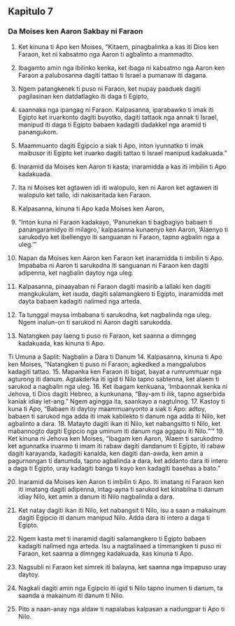 Kapitulo 7
----------

### Da Moises ken Aaron Sakbay ni Faraon

1. Ket kinuna ti Apo ken Moises, “Kitaem, pinagbalinka a kas iti Dios ken Faraon, ket ni kabsatmo nga Aaron ti agbalinto a mammadto.
2. Ibagamto amin nga ibilinko kenka, ket ibaga ni kabsatmo nga Aaron ken Faraon a palubosanna dagiti tattao ti Israel a pumanaw iti dagana.
3. Ngem patangkenek ti puso ni Faraon, ket nupay paaduek dagiti pagilasinan ken datdatlagko iti daga ti Egipto,
4. saannaka nga ipangag ni Faraon. Kalpasanna, iparabawko ti imak iti Egipto ket iruarkonto dagiti buyotko, dagiti tattaok nga annak ti Israel, manipud iti daga ti Egipto babaen kadagiti dadakkel nga aramid ti panangukom.
5. Maammuanto dagiti Egipcio a siak ti Apo, inton iyunnatko ti imak maibusor iti Egipto ket iruarko dagiti tattao ti Israel manipud kadakuada.”
6. Inaramid da Moises ken Aaron ti kasta; inaramidda a kas iti imbilin ti Apo kadakuada.
7. Ita ni Moises ket agtawen idi iti walopulo, ken ni Aaron ket agtawen iti walopulo ket tallo, idi nakisaritada ken Faraon.

8. Kalpasanna, kinuna ti Apo kada Moises ken Aaron,
9. “Inton kuna ni Faraon kadakayo, ‘Panunekan ti bagbagiyo babaen ti panangaramidyo iti milagro,’ kalpasanna kunaenyo ken Aaron, ‘Alaenyo ti sarukodyo ket ibellengyo iti sanguanan ni Faraon, tapno agbalin nga a uleg.’”
10. Napan da Moises ken Aaron ken Faraon ket inaramidda ti imbilin ti Apo. Impababa ni Aaron ti sarukodna iti sanguanan ni Faraon ken dagiti adipenna, ket nagbalin daytoy nga uleg.
11. Kalpasanna, pinaayaban ni Faraon dagiti masirib a lallaki ken dagiti mangkukulam, ket isuda, dagiti salamangkero ti Egipto, inaramidda met dayta babaen kadagiti nalimed nga arteda.
12. Ta tunggal maysa imbabana ti sarukodna, ket nagbalinda nga uleg. Ngem inalun-on ti sarukod ni Aaron dagiti sarukodda.
13. Natangken pay laeng ti puso ni Faraon, ket saanna a dimngeg kadakuada, kas kinuna ti Apo.

Ti Umuna a Saplit: Nagbalin a Dara ti Danum
14. Kalpasanna, kinuna ti Apo ken Moises, “Natangken ti puso ni Faraon; agkedked a mangpalubos kadagiti tattao.
15. Mapanka ken Faraon iti bigat, bayat a rumrummuar nga agturong iti danum. Agtakderka iti igid ti Nilo tapno sabtenna, ket alaem ti sarukod a nagbalin nga uleg.
16. Ket ibagam kenkuana, ‘Imbaonnak kenka ni Jehova, ti Dios dagiti Hebreo, a kunkunana, “Bay-am ti ilik, tapno agserbida kaniak idiay let-ang.” Ngem agingga ita, saankayo a nagtulnog.
17. Kastoy ti kuna ti Apo, “Babaen iti daytoy maammuanyonto a siak ti Apo: adtoy, babaen ti sarukod nga adda iti imak kabilekto ti danum nga adda iti Nilo, ket agbalinto a dara.
18. Matayto dagiti ikan iti Nilo, ket nabangsitto ti Nilo, ket mabannogto dagiti Egipcio nga uminum iti danum nga aggapu iti Nilo.”’”
19. Ket kinuna ni Jehova ken Moises, “Ibagam ken Aaron, ‘Alaem ti sarukodmo ket agunnatka iruarmo ti imam iti rabaw dagiti dandanum ti Egipto, iti rabaw dagiti karayanda, kadagiti kanalda, ken dagiti dan-awda, ken amin a pagurnongan ti danumda, tapno agbalinda a dara, ket addanto dara iti intero a daga ti Egipto, uray kadagiti banga ti kayo ken kadagiti basehas a bato.”

20. Inaramid da Moises ken Aaron ti imbilin ti Apo. Iti imatang ni Faraon ken iti imatang dagiti adipenna, intag-ayna ti sarukod ket kinabilna ti danum idiay Nilo, ket amin a danum iti Nilo nagbalinda a dara.
21. Ket natay dagiti ikan iti Nilo, ket nabangsit ti Nilo, isu a saan a makainum dagiti Egipcio iti danum manipud Nilo. Adda dara iti intero a daga ti Egipto.
22. Ngem kasta met ti inaramid dagiti salamangkero ti Egipto babaen kadagiti nalimed nga arteda. Isu a nagtalinaed a timmangken ti puso ni Faraon, ket saanna a dimngeg kadakuada, kas kinuna ti Apo.
23. Nagsubli ni Faraon ket simrek iti balayna, ket saanna nga impapuso uray daytoy.
24. Nagkali dagiti amin nga Egipcio iti igid ti Nilo tapno inumen ti danum, ta saanda a makainum iti danum ti Nilo.

25. Pito a naan-anay nga aldaw ti napalabas kalpasan a nadungpar ti Apo ti Nilo.